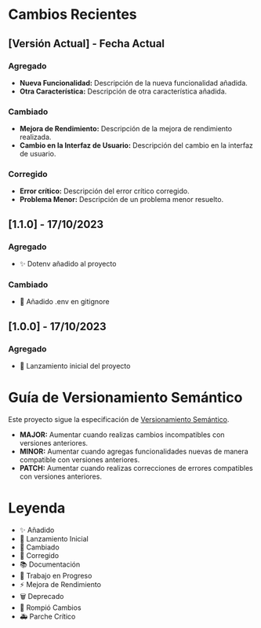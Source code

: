 # Cambios Recientes

## [Versión Actual] - Fecha Actual

### Agregado

- **Nueva Funcionalidad:** Descripción de la nueva funcionalidad añadida.
- **Otra Característica:** Descripción de otra característica añadida.

### Cambiado

- **Mejora de Rendimiento:** Descripción de la mejora de rendimiento realizada.
- **Cambio en la Interfaz de Usuario:** Descripción del cambio en la interfaz de usuario.

### Corregido

- **Error crítico:** Descripción del error crítico corregido.
- **Problema Menor:** Descripción de un problema menor resuelto.

## [1.1.0] - 17/10/2023

### Agregado

- ✨ Dotenv añadido al proyecto

### Cambiado

- 🔄 Añadido .env en gitignore

## [1.0.0] - 17/10/2023

### Agregado

- 🚀 Lanzamiento inicial del proyecto

# Guía de Versionamiento Semántico

Este proyecto sigue la especificación de [Versionamiento Semántico](https://semver.org/).

- **MAJOR:** Aumentar cuando realizas cambios incompatibles con versiones anteriores.
- **MINOR:** Aumentar cuando agregas funcionalidades nuevas de manera compatible con versiones anteriores.
- **PATCH:** Aumentar cuando realizas correcciones de errores compatibles con versiones anteriores.

# Leyenda

- ✨ Añadido
- 🚀 Lanzamiento Inicial
- 🔄 Cambiado
- 🐛 Corregido
- 📚 Documentación
- 🚧 Trabajo en Progreso
- ⚡ Mejora de Rendimiento
- 🗑️ Deprecado
- 🚨 Rompió Cambios
- 🚑 Parche Crítico
